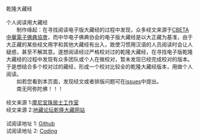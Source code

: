 乾隆大藏经
<br>
<br>
个人阅读用大藏经
<br>
　　制作缘起：在寻找阅读电子版大藏经的过程中发现，众多经文来源于[CBETA 中華電子佛典協會](http://www.cbeta.org)，而中华电子佛典协会的电子版大藏经是以大正藏为基准，由于大正藏的某些经文用字和其他大藏经有出入，致使习惯用汉语的人员阅读时会让人疑惑，甚至不解其意。遂想阅读经过严格校对过的乾隆大藏经，在寻找电子版乾隆大藏经的过程中发现有众多团队或个人在做校对，暂未发现已经完成校对的版本。于是想结合多个校对过的藏经，形成一个校对比较全的乾隆大藏经版本，用做个人阅读。
<br>
　　如若您看到本页面，发现经文或者排版问题可在[issues](https://github.com/qldzj/qldzj/issues)中提出。
<br>
　　南无阿弥陀佛！！！
<br>
<br>
经文来源 1:[摩尼宝珠居士工作室](http://www.qldzj.com)
<br>
经文来源 2:[地藏论坛乾隆大藏网站](http://www.bskk.net)
<br>
<br>
试阅读地址 1: [Github](https://git.io/qldzj)<br>
试阅读地址 2: [Coding](https://qldzj.coding.me/qldzj)